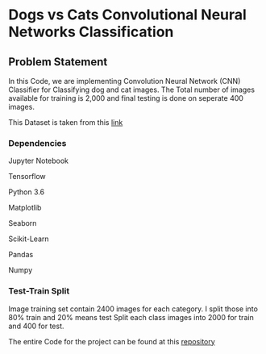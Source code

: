 
# Dogs vs Cats Convolutional Neural Networks Classification




## Problem Statement

In this Code, we are implementing Convolution Neural Network (CNN) Classifier for Classifying dog and cat images. The Total number of images available for training is 2,000 and final testing is done on seperate 400 images.


This Dataset is taken from this [link](https://drive.google.com/drive/u/0/folders/1dZvL1gi5QLwOGrfdn9XEsi4EnXx535bD)

### Dependencies

Jupyter Notebook

Tensorflow

Python 3.6

Matplotlib

Seaborn

Scikit-Learn

Pandas

Numpy

### Test-Train Split

Image training set contain 2400 images for each category. I split those into 80% train and 20% means test Split each class images into 2000 for train and 400 for test.

The entire Code for the project can be found at this [repository](https://github.com/sivatejaat/CNN-classification-cat-dog)
